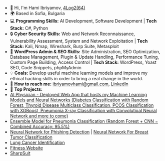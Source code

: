 - 👋 Hi, I'm Hami Ibriyamov, [4Log2(64)](24_years_old)
- 🌍 Based in Sofia, Bulgaria
- 💻 **Programming Skills:** AI Development, Software Development | **Tech Stack:** C#, Python
- 🔒 **Cyber Security Skills:** Web and Network Reconnaissance, Vulnerability Assessment, System and Network Exploitation | **Tech Stack:** Kali, Nmap, Wireshark, Burp Suite, Metasploit
- 🧠 **WordPress Admin & SEO Skills:** Site Administration, SEO Optimization, Database Management, Plugin & Update Handling, Performance Tuning, Custom Page Building, Access Control | **Tech Stack:** WordPress, Yoast SEO, Code Snippets, phpMyAdmin
- 💡 **Goals:** Develop useful machine learning models and improve my ethical hacking skills in order to bring a real change in the world.
- 💬 **How to reach me:** [ibriyamovhami@gmail.com](https://mail.google.com/mail/u/ibriyamovhami@gmail.com/#compose), [LinkedIn](https://www.linkedin.com/in/hami-ibriyamov-727146268/)
- 🚀 **Top Projects:**
- [AI Physician - Deployed Web App that hosts my Machine Learning Models and Neural Networks (Diabetes Classification with Random Forest, Thyroid Disease Multiclass Classification, PCOS Classification with XGBoost, Pneumonia X-ray Classification with Convolutioal Neural Network and more to come)](https://github.com/hamii31/ai_medic)  
- [Ensemble Model for Pneumonia Classification (Random Forest + CNN = Combined Accuracy: 95.5%)](https://github.com/hamii31/Stanford-University-ML-Specialization/blob/main/Advanced%20Learning%20Algorithms/Week%204/Personal%20Projects/Ensemble%20Model%20for%20Pneumonia%20Classification.py)
- [Neural Network for Phishing Detection](https://github.com/hamii31/Stanford-University-ML-Specialization/blob/main/Advanced%20Learning%20Algorithms/Week%201/Personal%20Projects/PhishingDetectionMultilayeredPeceptron.py) | [Neural Network For Breast Tumor Classification](https://github.com/hamii31/Stanford-University-ML-Specialization/blob/main/Advanced%20Learning%20Algorithms/Week%201/Personal%20Projects/BreastCancerMultilayerPerceptronClassification.py)
- [Lung Cancer Identification](https://github.com/hamii31/Stanford-University-ML-Specialization/blob/main/Supervised%20Machine%20Learning/Week%203/Personal%20Projects/LungCancerIdentification.py)
- [Fitness Website](https://github.com/hamii31/LiftingDomeVS)
- [SharpSuit](https://github.com/hamii31/SharpSuit)
